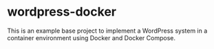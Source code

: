 # wordpress-docker
This is an example base project to implement a WordPress system in a container environment using Docker and Docker Compose.
